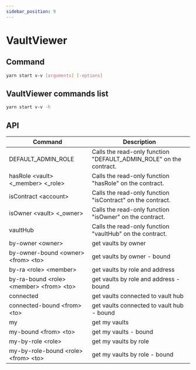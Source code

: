 ```yaml
---
sidebar_position: 9
---
```


# VaultViewer

## Command

```bash
yarn start v-v [arguments] [-options]
```

## VaultViewer commands list

```bash
yarn start v-v -h
```

## API

| Command                                     | Description                                                        |
| ------------------------------------------- | ------------------------------------------------------------------ |
| DEFAULT_ADMIN_ROLE                          | Calls the read-only function "DEFAULT_ADMIN_ROLE" on the contract. |
| hasRole \<vault> \<\_member> \<\_role>      | Calls the read-only function "hasRole" on the contract.            |
| isContract \<account>                       | Calls the read-only function "isContract" on the contract.         |
| isOwner \<vault> \<\_owner>                 | Calls the read-only function "isOwner" on the contract.            |
| vaultHub                                    | Calls the read-only function "vaultHub" on the contract.           |
| by-owner \<owner>                           | get vaults by owner                                                |
| by-owner-bound \<owner> \<from> \<to>       | get vaults by owner - bound                                        |
| by-ra \<role> \<member>                     | get vaults by role and address                                     |
| by-ra-bound \<role> \<member> \<from> \<to> | get vaults by role and address - bound                             |
| connected                                   | get vaults connected to vault hub                                  |
| connected-bound \<from> \<to>               | get vaults connected to vault hub - bound                          |
| my                                          | get my vaults                                                      |
| my-bound \<from> \<to>                      | get my vaults - bound                                              |
| my-by-role \<role>                          | get my vaults by role                                              |
| my-by-role-bound \<role> \<from> \<to>      | get my vaults by role - bound                                      |

